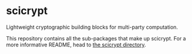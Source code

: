 # scicrypt
Lightweight cryptographic building blocks for multi-party computation.

This repository contains all the sub-packages that make up scicrypt. For a more informative README, head to [the scicrypt directory](scicrypt).
